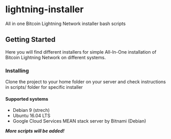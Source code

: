 # lightning-installer

All in one Bitcoin Lightning Network installer bash scripts

## Getting Started

Here you will find different installers for simple All-In-One installation of Bitcoin Lightning Network on different systems.

### Installing

Clone the project to your home folder on your server and check instructions in scripts/ folder for specific installer

#### Supported systems

- Debian 9 (strech)
- Ubuntu 16.04 LTS
- Google Cloud Services MEAN stack server by Bitnami (Debian)

_**More scripts will be added!**_
